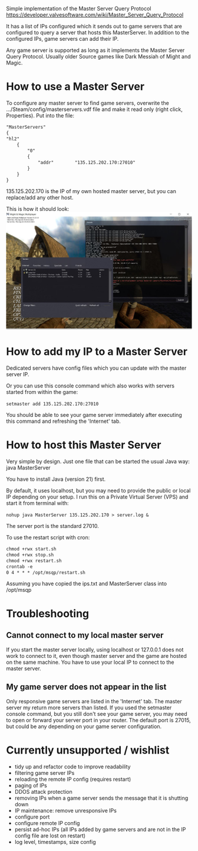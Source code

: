 Simple implementation of the Master Server Query Protocol
https://developer.valvesoftware.com/wiki/Master_Server_Query_Protocol

It has a list of IPs configured which it sends out to game servers that are configured to query a server that hosts this MasterServer.
In addition to the configured IPs, game servers can add their IP.

Any game server is supported as long as it implements the Master Server Query Protocol. Usually older Source games like Dark Messiah of Might and Magic.


# How to use a Master Server
To configure any master server to find game servers, overwrite the .../Steam/config/masterservers.vdf file and make it read only (right click, Properties).
Put into the file:
```
"MasterServers"
{
"hl2"
    {
        "0"
        {
            "addr"        "135.125.202.170:27010"
        }
    }
}
```

135.125.202.170 is the IP of my own hosted master server, but you can replace/add any other host.

This is how it should look:
<img src="./masterServerDM.JPG" alt="Screenshot of the ingame master server query results.">


# How to add my IP to a Master Server
Dedicated servers have config files which you can update with the master server IP.

Or you can use this console command which also works with servers started from within the game:

`setmaster add 135.125.202.170:27010`

You should be able to see your game server immediately after executing this command and refreshing the 'Internet' tab.

# How to host this Master Server
Very simple by design. Just one file that can be started the usual Java way:
java MasterServer

You have to install Java (version 21) first.

By default, it uses localhost, but you may need to provide the public or local IP depending on your setup.
I run this on a Private Virtual Server (VPS) and start it from terminal with:

`nohup java MasterServer 135.125.202.170 > server.log &`

The server port is the standard 27010.

To use the restart script with cron:
```
chmod +rwx start.sh
chmod +rwx stop.sh
chmod +rwx restart.sh
crontab -e
0 4 * * * /opt/msqp/restart.sh
```
Assuming you have copied the ips.txt and MasterServer class into /opt/msqp


# Troubleshooting

## Cannot connect to my local master server

If you start the master server locally, using localhost or 127.0.0.1 does not work to connect to it, even though master server and the game are hosted on the same machine.
You have to use your local IP to connect to the master server.

## My game server does not appear in the list
Only responsive game servers are listed in the 'Internet' tab. The master server my return more servers than listed.
If you used the setmaster console command, but you still don't see your game server, you may need to open or forward your server port in your router.
The default port is 27015, but could be any depending on your game server configuration.


# Currently unsupported / wishlist
- tidy up and refactor code to improve readability
- filtering game server IPs
- reloading the remote IP config (requires restart)
- paging of IPs
- DDOS attack protection
- removing IPs when a game server sends the message that it is shutting down
- IP maintenance: remove unresponsive IPs
- configure port
- configure remote IP config
- persist ad-hoc IPs (all IPs added by game servers and are not in the IP config file are lost on restart)
- log level, timestamps, size config
